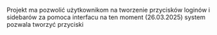 Projekt ma pozwolić użytkownikom na tworzenie przycisków loginów i sidebarów za pomoca interfacu
na ten moment (26.03.2025) system pozwala tworzyć przyciski 
